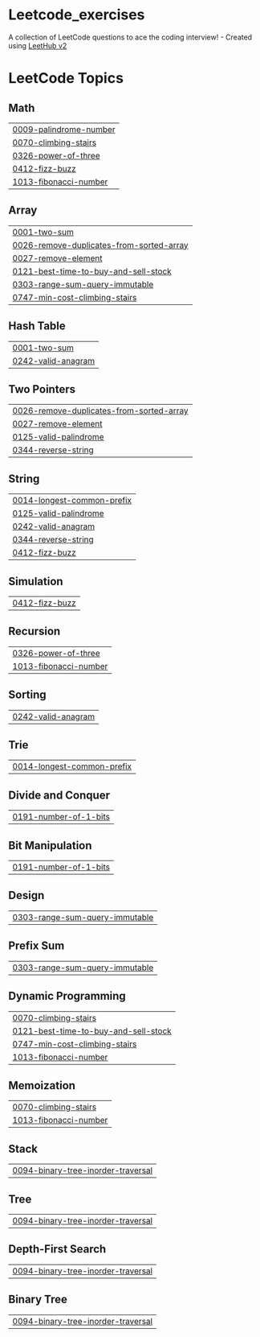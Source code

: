 # Leetcode_exercises
A collection of LeetCode questions to ace the coding interview! - Created using [LeetHub v2](https://github.com/arunbhardwaj/LeetHub-2.0)

<!---LeetCode Topics Start-->
# LeetCode Topics
## Math
|  |
| ------- |
| [0009-palindrome-number](https://github.com/Khiem19/Leetcode_exercises/tree/master/0009-palindrome-number) |
| [0070-climbing-stairs](https://github.com/Khiem19/Leetcode_exercises/tree/master/0070-climbing-stairs) |
| [0326-power-of-three](https://github.com/Khiem19/Leetcode_exercises/tree/master/0326-power-of-three) |
| [0412-fizz-buzz](https://github.com/Khiem19/Leetcode_exercises/tree/master/0412-fizz-buzz) |
| [1013-fibonacci-number](https://github.com/Khiem19/Leetcode_exercises/tree/master/1013-fibonacci-number) |
## Array
|  |
| ------- |
| [0001-two-sum](https://github.com/Khiem19/Leetcode_exercises/tree/master/0001-two-sum) |
| [0026-remove-duplicates-from-sorted-array](https://github.com/Khiem19/Leetcode_exercises/tree/master/0026-remove-duplicates-from-sorted-array) |
| [0027-remove-element](https://github.com/Khiem19/Leetcode_exercises/tree/master/0027-remove-element) |
| [0121-best-time-to-buy-and-sell-stock](https://github.com/Khiem19/Leetcode_exercises/tree/master/0121-best-time-to-buy-and-sell-stock) |
| [0303-range-sum-query-immutable](https://github.com/Khiem19/Leetcode_exercises/tree/master/0303-range-sum-query-immutable) |
| [0747-min-cost-climbing-stairs](https://github.com/Khiem19/Leetcode_exercises/tree/master/0747-min-cost-climbing-stairs) |
## Hash Table
|  |
| ------- |
| [0001-two-sum](https://github.com/Khiem19/Leetcode_exercises/tree/master/0001-two-sum) |
| [0242-valid-anagram](https://github.com/Khiem19/Leetcode_exercises/tree/master/0242-valid-anagram) |
## Two Pointers
|  |
| ------- |
| [0026-remove-duplicates-from-sorted-array](https://github.com/Khiem19/Leetcode_exercises/tree/master/0026-remove-duplicates-from-sorted-array) |
| [0027-remove-element](https://github.com/Khiem19/Leetcode_exercises/tree/master/0027-remove-element) |
| [0125-valid-palindrome](https://github.com/Khiem19/Leetcode_exercises/tree/master/0125-valid-palindrome) |
| [0344-reverse-string](https://github.com/Khiem19/Leetcode_exercises/tree/master/0344-reverse-string) |
## String
|  |
| ------- |
| [0014-longest-common-prefix](https://github.com/Khiem19/Leetcode_exercises/tree/master/0014-longest-common-prefix) |
| [0125-valid-palindrome](https://github.com/Khiem19/Leetcode_exercises/tree/master/0125-valid-palindrome) |
| [0242-valid-anagram](https://github.com/Khiem19/Leetcode_exercises/tree/master/0242-valid-anagram) |
| [0344-reverse-string](https://github.com/Khiem19/Leetcode_exercises/tree/master/0344-reverse-string) |
| [0412-fizz-buzz](https://github.com/Khiem19/Leetcode_exercises/tree/master/0412-fizz-buzz) |
## Simulation
|  |
| ------- |
| [0412-fizz-buzz](https://github.com/Khiem19/Leetcode_exercises/tree/master/0412-fizz-buzz) |
## Recursion
|  |
| ------- |
| [0326-power-of-three](https://github.com/Khiem19/Leetcode_exercises/tree/master/0326-power-of-three) |
| [1013-fibonacci-number](https://github.com/Khiem19/Leetcode_exercises/tree/master/1013-fibonacci-number) |
## Sorting
|  |
| ------- |
| [0242-valid-anagram](https://github.com/Khiem19/Leetcode_exercises/tree/master/0242-valid-anagram) |
## Trie
|  |
| ------- |
| [0014-longest-common-prefix](https://github.com/Khiem19/Leetcode_exercises/tree/master/0014-longest-common-prefix) |
## Divide and Conquer
|  |
| ------- |
| [0191-number-of-1-bits](https://github.com/Khiem19/Leetcode_exercises/tree/master/0191-number-of-1-bits) |
## Bit Manipulation
|  |
| ------- |
| [0191-number-of-1-bits](https://github.com/Khiem19/Leetcode_exercises/tree/master/0191-number-of-1-bits) |
## Design
|  |
| ------- |
| [0303-range-sum-query-immutable](https://github.com/Khiem19/Leetcode_exercises/tree/master/0303-range-sum-query-immutable) |
## Prefix Sum
|  |
| ------- |
| [0303-range-sum-query-immutable](https://github.com/Khiem19/Leetcode_exercises/tree/master/0303-range-sum-query-immutable) |
## Dynamic Programming
|  |
| ------- |
| [0070-climbing-stairs](https://github.com/Khiem19/Leetcode_exercises/tree/master/0070-climbing-stairs) |
| [0121-best-time-to-buy-and-sell-stock](https://github.com/Khiem19/Leetcode_exercises/tree/master/0121-best-time-to-buy-and-sell-stock) |
| [0747-min-cost-climbing-stairs](https://github.com/Khiem19/Leetcode_exercises/tree/master/0747-min-cost-climbing-stairs) |
| [1013-fibonacci-number](https://github.com/Khiem19/Leetcode_exercises/tree/master/1013-fibonacci-number) |
## Memoization
|  |
| ------- |
| [0070-climbing-stairs](https://github.com/Khiem19/Leetcode_exercises/tree/master/0070-climbing-stairs) |
| [1013-fibonacci-number](https://github.com/Khiem19/Leetcode_exercises/tree/master/1013-fibonacci-number) |
## Stack
|  |
| ------- |
| [0094-binary-tree-inorder-traversal](https://github.com/Khiem19/Leetcode_exercises/tree/master/0094-binary-tree-inorder-traversal) |
## Tree
|  |
| ------- |
| [0094-binary-tree-inorder-traversal](https://github.com/Khiem19/Leetcode_exercises/tree/master/0094-binary-tree-inorder-traversal) |
## Depth-First Search
|  |
| ------- |
| [0094-binary-tree-inorder-traversal](https://github.com/Khiem19/Leetcode_exercises/tree/master/0094-binary-tree-inorder-traversal) |
## Binary Tree
|  |
| ------- |
| [0094-binary-tree-inorder-traversal](https://github.com/Khiem19/Leetcode_exercises/tree/master/0094-binary-tree-inorder-traversal) |
<!---LeetCode Topics End-->